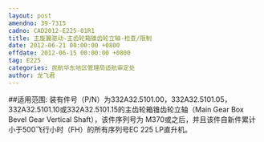 ```yaml
---
layout: post
amendno: 39-7315
cadno: CAD2012-E225-01R1
title: 主旋翼驱动-主齿轮箱锥齿轮立轴-检查/限制
date: 2012-06-21 00:00:00 +0800
effdate: 2012-06-15 00:00:00 +0800
tag: E225
categories: 民航华东地区管理局适航审定处
author: 龙飞君
---
```


##适用范围:
装有件号（P/N）为332A32.5101.00，332A32.5101.05， 332A32.5101.10或332A32.5101.15的主齿轮箱锥齿轮立轴（Main Gear Box Bevel Gear Vertical Shaft），该件序列号为 M370或之后，并且该件自新件累计小于500飞行小时（FH）的所有序列号EC 225 LP直升机。

